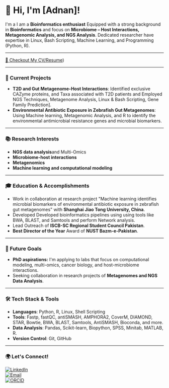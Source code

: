 # 👋 Hi, I'm [Adnan]!

I'm a I am a **Bioinformatics enthusiast** Equipped with a strong background in **Bioinformatics** and focus on **Microbiome – Host Interactions, Metagenomic Analysis, and NGS Analysis**. Dedicated researcher have expertise in Linux, Bash Scripting, Machine Learning, and Programming (Python, R).

---

[📄 Checkout My CV/Resume](https://github.com/adnantariq6400/adnantariq6400/blob/main/CV_Resume.pdf))

---

### 🔬 Current Projects
- **T2D and Gut Metagenome-Host Interactions**: Identified exclusive CAZyme proteins, and Taxa associated with T2D patients and Employed NGS Techniques, Metagenome Analysis, Linux & Bash Scripting, Gene Family Prediction].
- **Environmental Antibiotic Exposure in Zebrafish Gut Metagenomes**: Using Machine learning, Metagenomic Analysis, and R to identify the environmental antimicrobial resistance genes and microbial biomarkers.

---

### 📚 Research Interests
- **NGS data analysis**and Multi-Omics
- **Microbiome-host interactions**
- **Metagenomics**
- **Machine learning and computational modeling**

---

### 🎓 Education & Accomplishments
- Work in collaboration at research project "Machine learning identifies microbial biomarkers of environmental antibiotic exposure in zebrafish gut metagenomes" with **Shanghai Jiao Tong University, China**.
- Developed Developed bioinformatics pipelines using using tools like BWA, BLAST, and Samtools and perform Network analysis.
- Lead Outreach of **ISCB-SC Regional Student Council Pakistan**.
- **Best Director of the Year** Award of **NUST Bazm-e-Pakistan**.

---

### 🌱 Future Goals
- **PhD aspirations:** I'm applying to labs that focus on computational modeling, multi-omics, cancer biology, and host-microbiome interactions.
- Seeking collaboration in research projects of **Metagenomes and NGS Data Analysis**.

---

### 🛠️ Tech Stack & Tools
- **Languages**: Python, R, Linux, Shell Scripting
- **Tools**: Fastp, fastQC, antiSMASH, AMPHORA2, CoverM, DIAMOND, STAR, Bowtie, BWA, BLAST, Samtools, AntiSMASH, Bioconda, and more.
- **Data Analysis**: Pandas, Scikit-learn, Biopython, SPSS, Minitab, MATLAB, R.
- **Version Control**: Git, GitHub

---

### 🌍 Let's Connect!
[![LinkedIn](https://img.shields.io/badge/LinkedIn-Profile-blue?logo=linkedin)](www.linkedin.com/in/adnan-tariq-9487a1169)  
[![Email](https://img.shields.io/badge/Email-Contact-red?logo=gmail)](mailto:adnantariq2525@gmail.com)  
[![ORCID](https://img.shields.io/badge/ORCID-Profile-brightgreen?logo=orcid)](https://orcid.org/0009-0008-8499-8803)

